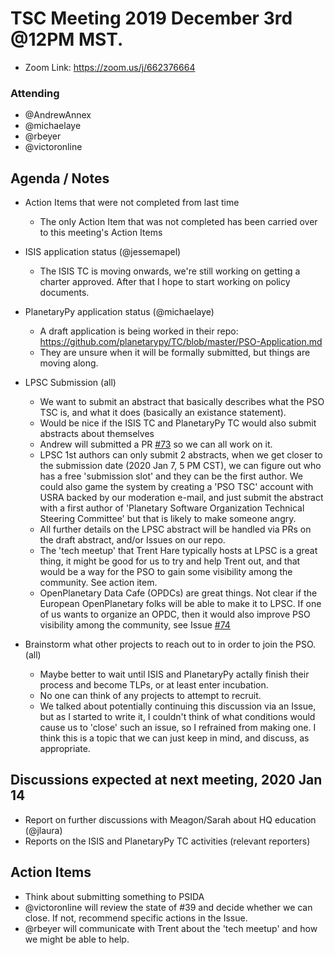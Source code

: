 # TSC Meeting 2019 December 3rd @12PM MST.
- Zoom Link: https://zoom.us/j/662376664

### Attending
- @AndrewAnnex
- @michaelaye
- @rbeyer
- @victoronline

## Agenda / Notes
- Action Items that were not completed from last time
	- The only Action Item that was not completed has been carried over to this meeting's Action Items

- ISIS application status (@jessemapel)	
	- The ISIS TC is moving onwards, we're still working on getting a charter approved. After that I hope to start working on policy documents.

- PlanetaryPy application status (@michaelaye)
	- A draft application is being worked in their repo: https://github.com/planetarypy/TC/blob/master/PSO-Application.md
	- They are unsure when it will be formally submitted, but things are moving along.

- LPSC Submission (all)
	- We want to submit an abstract that basically describes what the PSO TSC is, and what it does (basically an existance statement).
	- Would be nice if the ISIS TC and PlanetaryPy TC would also submit abstracts about themselves
	- Andrew will submitted a PR [#73](https://github.com/planetarysoftware/TSC/pull/73) so we can all work on it. 
	- LPSC 1st authors can only submit 2 abstracts, when we get closer to the submission date (2020 Jan 7, 5 PM CST), we can figure out who has a free 'submission slot' and they can be the first author.  We could also game the system by creating a 'PSO TSC' account with USRA backed by our moderation e-mail, and just submit the abstract with a first author of 'Planetary Software Organization Technical Steering Committee' but that is likely to make someone angry.
	- All further details on the LPSC abstract will be handled via PRs on the draft abstract, and/or Issues on our repo.
	- The 'tech meetup' that Trent Hare typically hosts at LPSC is a great thing, it might be good for us to try and help Trent out, and that would be a way for the PSO to gain some visibility among the community.  See action item.
	- OpenPlanetary Data Cafe (OPDCs) are great things.  Not clear if the European OpenPlanetary folks will be able to make it to LPSC.  If one of us wants to organize an OPDC, then it would also improve PSO visibility among the community, see Issue [#74](https://github.com/planetarysoftware/TSC/issues/74)

- Brainstorm what other projects to reach out to in order to join the PSO. (all)
	- Maybe better to wait until ISIS and PlanetaryPy actally finish their process and become TLPs, or at least enter incubation.
	- No one can think of any projects to attempt to recruit.
	- We talked about potentially continuing this discussion via an Issue, but as I started to write it, I couldn't think of what conditions would cause us to 'close' such an issue, so I refrained from making one.  I think this is a topic that we can just keep in mind, and discuss, as appropriate.
	

## Discussions expected at next meeting, 2020 Jan 14
- Report on further discussions with Meagon/Sarah about HQ education (@jlaura)
- Reports on the ISIS and PlanetaryPy TC activities (relevant reporters)


## Action Items
- Think about submitting something to PSIDA
- @victoronline will review the state of #39 and decide whether we can close. If not, recommend specific actions in the Issue.
- @rbeyer will communicate with Trent about the 'tech meetup' and how we might be able to help.
